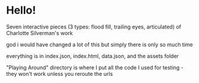 # Hello!

Seven interactive pieces (3 types: flood fill, trailing eyes, articulated) of Charlotte Silverman's work

god i would have changed a lot of this but simply there is only so much time

everything is in index.json, index.html, data.json, and the assets folder

"Playing Around" directory is where I put all the code I used for testing - they won't work unless you reroute the urls

